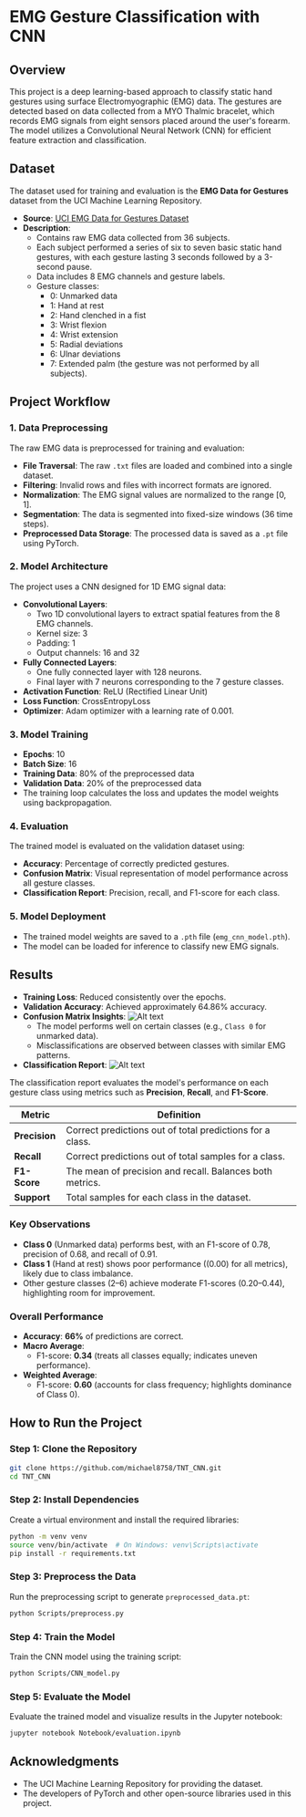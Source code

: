 # EMG Gesture Classification with CNN

## Overview
This project is a deep learning-based approach to classify static hand gestures using surface Electromyographic (EMG) data. The gestures are detected based on data collected from a MYO Thalmic bracelet, which records EMG signals from eight sensors placed around the user's forearm. The model utilizes a Convolutional Neural Network (CNN) for efficient feature extraction and classification.

## Dataset
The dataset used for training and evaluation is the **EMG Data for Gestures** dataset from the UCI Machine Learning Repository.
- **Source**: [UCI EMG Data for Gestures Dataset](https://archive.ics.uci.edu/dataset/481/emg+data+for+gestures)
- **Description**:
  - Contains raw EMG data collected from 36 subjects.
  - Each subject performed a series of six to seven basic static hand gestures, with each gesture lasting 3 seconds followed by a 3-second pause.
  - Data includes 8 EMG channels and gesture labels.
  - Gesture classes:
    - 0: Unmarked data
    - 1: Hand at rest
    - 2: Hand clenched in a fist
    - 3: Wrist flexion
    - 4: Wrist extension
    - 5: Radial deviations
    - 6: Ulnar deviations
    - 7: Extended palm (the gesture was not performed by all subjects).



## Project Workflow

### 1. **Data Preprocessing**
The raw EMG data is preprocessed for training and evaluation:
- **File Traversal**: The raw `.txt` files are loaded and combined into a single dataset.
- **Filtering**: Invalid rows and files with incorrect formats are ignored.
- **Normalization**: The EMG signal values are normalized to the range [0, 1].
- **Segmentation**: The data is segmented into fixed-size windows (36 time steps).
- **Preprocessed Data Storage**: The processed data is saved as a `.pt` file using PyTorch.

### 2. **Model Architecture**
The project uses a CNN designed for 1D EMG signal data:
- **Convolutional Layers**:
  - Two 1D convolutional layers to extract spatial features from the 8 EMG channels.
  - Kernel size: 3
  - Padding: 1
  - Output channels: 16 and 32
- **Fully Connected Layers**:
  - One fully connected layer with 128 neurons.
  - Final layer with 7 neurons corresponding to the 7 gesture classes.
- **Activation Function**: ReLU (Rectified Linear Unit)
- **Loss Function**: CrossEntropyLoss
- **Optimizer**: Adam optimizer with a learning rate of 0.001.

### 3. **Model Training**
- **Epochs**: 10
- **Batch Size**: 16
- **Training Data**: 80% of the preprocessed data
- **Validation Data**: 20% of the preprocessed data
- The training loop calculates the loss and updates the model weights using backpropagation.

### 4. **Evaluation**
The trained model is evaluated on the validation dataset using:
- **Accuracy**: Percentage of correctly predicted gestures.
- **Confusion Matrix**: Visual representation of model performance across all gesture classes.
- **Classification Report**: Precision, recall, and F1-score for each class.

### 5. **Model Deployment**
- The trained model weights are saved to a `.pth` file (`emg_cnn_model.pth`).
- The model can be loaded for inference to classify new EMG signals.

## Results
- **Training Loss**: Reduced consistently over the epochs.
- **Validation Accuracy**: Achieved approximately 64.86% accuracy.
- **Confusion Matrix Insights**:
![Alt text](Confusion_matrix.png)
  - The model performs well on certain classes (e.g., `Class 0` for unmarked data).
  - Misclassifications are observed between classes with similar EMG patterns.
- **Classification Report**:
![Alt text](Classification_report.png)

The classification report evaluates the model's performance on each gesture class using metrics such as **Precision**, **Recall**, and **F1-Score**.

| **Metric**         | **Definition**                                                                                       |
|---------------------|---------------------------------------------------------------------------------------------------|
| **Precision**      | Correct predictions out of total predictions for a class.                                         |
| **Recall**         | Correct predictions out of total samples for a class.                                    |
| **F1-Score**       | The mean of precision and recall. Balances both metrics.                                     |
| **Support**        | Total samples for each class in the dataset.                                               |

### **Key Observations**
- **Class 0** (Unmarked data) performs best, with an F1-score of 0.78, precision of 0.68, and recall of 0.91.
- **Class 1** (Hand at rest) shows poor performance (\(0.00\) for all metrics), likely due to class imbalance.
- Other gesture classes (2–6) achieve moderate F1-scores (0.20–0.44), highlighting room for improvement.

### **Overall Performance**
- **Accuracy**: **66%** of predictions are correct.
- **Macro Average**: 
  - F1-score: **0.34** (treats all classes equally; indicates uneven performance).
- **Weighted Average**:
  - F1-score: **0.60** (accounts for class frequency; highlights dominance of Class 0).


## How to Run the Project

### Step 1: Clone the Repository
```bash
git clone https://github.com/michael8758/TNT_CNN.git
cd TNT_CNN
```

### Step 2: Install Dependencies
Create a virtual environment and install the required libraries:
```bash
python -m venv venv
source venv/bin/activate  # On Windows: venv\Scripts\activate
pip install -r requirements.txt
```

### Step 3: Preprocess the Data
Run the preprocessing script to generate `preprocessed_data.pt`:
```bash
python Scripts/preprocess.py
```

### Step 4: Train the Model
Train the CNN model using the training script:
```bash
python Scripts/CNN_model.py
```

### Step 5: Evaluate the Model
Evaluate the trained model and visualize results in the Jupyter notebook:
```bash
jupyter notebook Notebook/evaluation.ipynb
```

## Acknowledgments
- The UCI Machine Learning Repository for providing the dataset.
- The developers of PyTorch and other open-source libraries used in this project.

